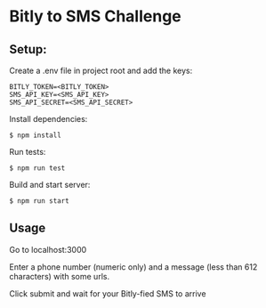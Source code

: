 # Bitly to SMS Challenge

## Setup:

Create a .env file in project root and add the keys:

```
BITLY_TOKEN=<BITLY_TOKEN>
SMS_API_KEY=<SMS_API_KEY>
SMS_API_SECRET=<SMS_API_SECRET>
```

Install dependencies:

```
$ npm install
```

Run tests:

```
$ npm run test
```

Build and start server:

```
$ npm run start
```

## Usage

Go to localhost:3000

Enter a phone number (numeric only) and a message (less than 612 characters) with some urls.

Click submit and wait for your Bitly-fied SMS to arrive

